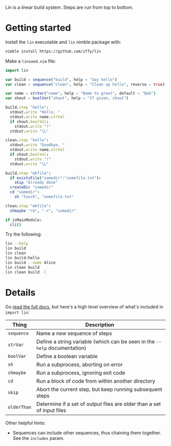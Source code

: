 Lin is a *lin*ear build system.  Steps are run from top to bottom.

# Getting started

Install the `lin` executable and `lin` nimble package with:

```bash
nimble install https://github.com/iffy/lin
```

Make a `linseed.nim` file:

```nim
import lin

var build = sequence("build", help = "Say hello")
var clean = sequence("clean", help = "Clean up hello", reverse = true)

var name = strVar("name", help = "Name to greet", default = "Bob")
var shout = boolVar("shout", help = "If given, shout")

build.step "hello":
  stdout.write "Hello, "
  stdout.write name.strVal
  if shout.boolVal:
    stdout.write "!"
  stdout.write "\L"

clean.step "hello":
  stdout.write "Goodbye, "
  stdout.write name.strVal
  if shout.boolVal:
    stdout.write "!"
  stdout.write "\L"

build.step "mkfile":
  if existsFile("somedir"/"somefile.txt"):
    skip "Already done"
  createDir "somedir"
  cd "somedir":
    sh "touch", "somefile.txt"

clean.step "mkfile":
  shmaybe "rm", "-r", "somedir"

if isMainModule:
  cli()
```

Try the following:

```sh
lin --help
lin build
lin clean
lin build:hello
lin build --name Alice
lin clean build
lin clean build -l
```

# Details

Go [read the full docs](https://www.iffycan.com/lin/linlib.html), but here's a high level overview of what's included in `import lin`:

| Thing | Description |
|---|---|
| `sequence` | Name a new sequence of steps |
| `strVar` | Define a string variable (which can be seen in the `--help` documentation) |
| `boolVar` | Define a boolean variable |
| `sh` | Run a subprocess, aborting on error |
| `shmaybe` | Run a subprocess, ignoring exit code |
| `cd` | Run a block of code from within another directory |
| `skip` | Abort the current step, but keep running subsequent steps |
| `olderThan` | Determine if a set of output files are older than a set of input files |

Other helpful hints:

- Sequences can include other sequences, thus chaining them together.  See the `includes` param.
